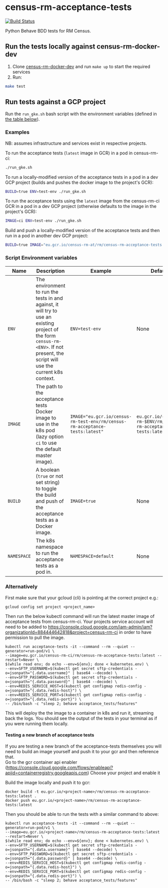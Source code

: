 

# census-rm-acceptance-tests

[![Build Status](https://travis-ci.com/ONSdigital/census-rm-acceptance-tests.svg?branch=master)](https://travis-ci.com/ONSdigital/census-rm-acceptance-tests)


Python Behave BDD tests for RM Census.

## Run the tests locally against census-rm-docker-dev
1. Clone [census-rm-docker-dev](https://github.com/ONSdigital/census-rm-kubernetes) and run `make up` to start the required services  
1. Run:
```bash 
make test
```

## Run tests against a GCP project

Run the `run_gke.sh` bash script with the environment variables (defined in [the table below](#script-environment-variables)).

### Examples

NB: assumes infrastructure and services exist in respective projects.

To run the acceptance tests (`latest` image in GCR) in a pod in census-rm-ci:
```bash
./run_gke.sh
```
To run a locally-modified version of the acceptance tests in a pod in a dev GCP project (builds and pushes the docker image to the project's GCR):
```bash
BUILD=true ENV=test-env ./run_gke.sh
```
To run the acceptance tests using the `latest` image from the census-rm-ci GCR in a pod in a dev GCP project (otherwise defaults to the image in the project's GCR):
```bash
IMAGE=ci ENV=test-env ./run_gke.sh
```
Build and push a locally-modified version of the acceptance tests and then run in a pod in another dev GCP project:
```bash
BUILD=true IMAGE="eu.gcr.io/census-rm-at/rm/census-rm-acceptance-tests:latest" ENV=test-env ./run_gke.sh
```

### Script Environment variables

| Name                  | Description                                                                                                                                                                                                  | Example                                  | Default              | Required |
|-----------------------|--------------------------------------------------------------------------------------------------------------------------------------------------------------------------------------------------------------|------------------------------------------|----------------------|----------|
| `ENV`                 | The environment to run the tests in and against, it will try to use an existing project of the form `census-rm-<ENV>`. If not present, the script will use the current k8s context.                                                                                                  | `ENV=test-env`                           | None                 | no      |
| `IMAGE`              | The path to the acceptance tests Docker image to use in the k8s pod (lazy option `ci` to use the default master image).                                                                                                                | `IMAGE="eu.gcr.io/census-rm-test-env/rm/census-rm-acceptance-tests:latest"`                    | `eu.gcr.io/census-rm-$ENV/rm/census-rm-acceptance-tests:latest`                 | no       |
| `BUILD`          | A boolean (`true` or not set string) to toggle the build and push of the acceptance tests as a Docker image.                                                                                                                  | `IMAGE=true`                        | None              | no       |
| `NAMESPACE`          | The k8s namespace to run the acceptance tests as a pod in.                                                                                                                  | `NAMESPACE=default`                        | None              | no       |


### Alternatively

First make sure that your gcloud (cli) is pointing at the correct project e.g.:

```
gcloud config set project <project_name>
```

Then run the below kubectl command will run the latest master image of acceptance tests from census-rm-ci.
Your projects service account will need to be added to https://console.cloud.google.com/iam-admin/iam?organizationId=884444642818&project=census-rm-ci
in order to have permission to pull the image.

```
kubectl run acceptance-tests -it --command --rm --quiet --generator=run-pod/v1 \
--image=eu.gcr.io/census-rm-ci/rm/census-rm-acceptance-tests:latest --restart=Never \
$(while read env; do echo --env=${env}; done < kubernetes.env) \
--env=SFTP_USERNAME=$(kubectl get secret sftp-credentials -o=jsonpath="{.data.username}" | base64 --decode) \
--env=SFTP_PASSWORD=$(kubectl get secret sftp-credentials -o=jsonpath="{.data.password}" | base64 --decode) \
--env=REDIS_SERVICE_HOST=$(kubectl get configmap redis-config -o=jsonpath="{.data.redis-host}") \
--env=REDIS_SERVICE_PORT=$(kubectl get configmap redis-config -o=jsonpath="{.data.redis-port}") \
-- /bin/bash -c "sleep 2; behave acceptance_tests/features"
```

This will deploy the the image to a container in k8s and run it, streaming back the logs.
You should see the output of the tests in your terminal as if you were running them locally.


####  Testing a new branch of acceptance tests

If you are testing a new branch of the acceptance-tests themselves you will need to build an image yourself 
and push it to your gcr and then reference that.  
Go to the gcr container api enabler (https://console.cloud.google.com/flows/enableapi?apiid=containerregistry.googleapis.com)
Choose your project and enable it

Build the image locally and push it to gcr:
```
docker build -t eu.gcr.io/<project-name>/rm/census-rm-acceptance-tests:latest .
docker push eu.gcr.io/<project-name>/rm/census-rm-acceptance-tests:latest
```

Then you should be able to run the tests with a similar command to above:
```
kubectl run acceptance-tests -it --command --rm --quiet --generator=run-pod/v1 \
--image=eu.gcr.io/<project-name>/rm/census-rm-acceptance-tests:latest --restart=Never \
$(while read env; do echo --env=${env}; done < kubernetes.env) \
--env=SFTP_USERNAME=$(kubectl get secret sftp-credentials -o=jsonpath="{.data.username}" | base64 --decode) \
--env=SFTP_PASSWORD=$(kubectl get secret sftp-credentials -o=jsonpath="{.data.password}" | base64 --decode) \
--env=REDIS_SERVICE_HOST=$(kubectl get configmap redis-config -o=jsonpath="{.data.redis-host}") \
--env=REDIS_SERVICE_PORT=$(kubectl get configmap redis-config -o=jsonpath="{.data.redis-port}") \
-- /bin/bash -c "sleep 2; behave acceptance_tests/features"
```
